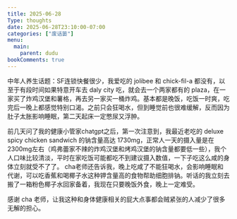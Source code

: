 ```yaml
---
title: 2025-06-28
Type: thoughts
date: 2025-06-28T23:10:00-07:00
categories: ["废话篓"]
menu:
  main:
    parent: dudu
bookComments: true
---
```

中年人养生话题：SF连锁快餐很少，我爱吃的 jolibee 和 chick-fil-a 都没有，以至于有段时间如果特意开车去 daly city 吃，就会去一个两家都有的 plaza，在一家买了炸鸡汉堡和薯格，再去另一家买一桶炸鸡。基本都是晚饭，吃饭一时爽，吃完后一晚上都感觉特别口渴。之前只会狂喝水，但到睡觉前也很难缓解，反而因为肚子太胀影响睡眠，第二天起床一定憋尿又浮肿。  

前几天问了我的健康小管家chatgpt之后，第一次注意到，我最近老吃的 deluxe spicy chicken sandwich 的钠含量高达 1730mg，正常人一天的摄入量是在2300mg左右（鸡弗蕾家不辣的炸鸡汉堡和烤鸡汉堡的钠含量都要低一些），我个人口味比较清淡，平时在家吃饭可能都吃不到建议摄入数值，一下子吃这么咸的身体立刻就受不了了。  cha老师还告诉我，晚上吃咸了不能狂喝水，会影响睡眠和代谢，可以吃香蕉和喝椰子水这种钾含量高的食物帮助细胞排钠。听话的我立刻去搬了一箱粉色椰子水回家备着，我现在只要晚饭外食，晚上一定难受。  

感谢 cha 老师，让我这种和身体健康相关的屁大点事都会贼紧张的人减少了很多无解的担心。